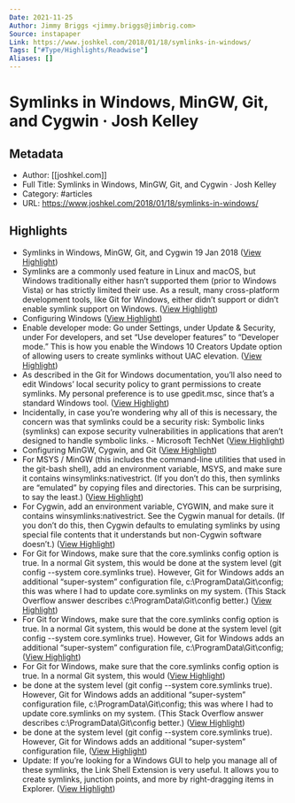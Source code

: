 ```yaml
---
Date: 2021-11-25
Author: Jimmy Briggs <jimmy.briggs@jimbrig.com>
Source: instapaper
Link: https://www.joshkel.com/2018/01/18/symlinks-in-windows/
Tags: ["#Type/Highlights/Readwise"]
Aliases: []
---
```

# Symlinks in Windows, MinGW, Git, and Cygwin · Josh Kelley

## Metadata
- Author: [[joshkel.com]]
- Full Title: Symlinks in Windows, MinGW, Git, and Cygwin · Josh Kelley
- Category: #articles
- URL: https://www.joshkel.com/2018/01/18/symlinks-in-windows/

## Highlights
- Symlinks in Windows, MinGW, Git, and Cygwin
  19 Jan 2018 ([View Highlight](https://instapaper.com/read/1355716636/14404470))
- Symlinks are a commonly used feature in Linux and macOS, but Windows traditionally either hasn’t supported them (prior to Windows Vista) or has strictly limited their use. As a result, many cross-platform development tools, like Git for Windows, either didn’t support or didn’t enable symlink support on Windows. ([View Highlight](https://instapaper.com/read/1355716636/14404475))
- Configuring Windows ([View Highlight](https://instapaper.com/read/1355716636/14404477))
- Enable developer mode: Go under Settings, under Update & Security, under For developers, and set “Use developer features” to “Developer mode.” This is how you enable the Windows 10 Creators Update option of allowing users to create symlinks without UAC elevation. ([View Highlight](https://instapaper.com/read/1355716636/14404480))
- As described in the Git for Windows documentation, you’ll also need to edit Windows’ local security policy to grant permissions to create symlinks. My personal preference is to use gpedit.msc, since that’s a standard Windows tool. ([View Highlight](https://instapaper.com/read/1355716636/14404483))
- Incidentally, in case you’re wondering why all of this is necessary, the concern was that symlinks could be a security risk:
  Symbolic links (symlinks) can expose security vulnerabilities in applications that aren’t designed to handle symbolic links. - Microsoft TechNet ([View Highlight](https://instapaper.com/read/1355716636/14404488))
- Configuring MinGW, Cygwin, and Git ([View Highlight](https://instapaper.com/read/1355716636/14404493))
- For MSYS / MinGW (this includes the command-line utilities that used in the git-bash shell), add an environment variable, MSYS, and make sure it contains winsymlinks:nativestrict. (If you don’t do this, then symlinks are “emulated” by copying files and directories. This can be surprising, to say the least.) ([View Highlight](https://instapaper.com/read/1355716636/14404497))
- For Cygwin, add an environment variable, CYGWIN, and make sure it contains winsymlinks:nativestrict. See the Cygwin manual for details. (If you don’t do this, then Cygwin defaults to emulating symlinks by using special file contents that it understands but non-Cygwin software doesn’t.) ([View Highlight](https://instapaper.com/read/1355716636/14404499))
- For Git for Windows, make sure that the core.symlinks config option is true. In a normal Git system, this would be done at the system level (git config --system core.symlinks true). However, Git for Windows adds an additional “super-system” configuration file, c:\\ProgramData\\Git\\config; this was where I had to update core.symlinks on my system. (This Stack Overflow answer describes c:\\ProgramData\\Git\\config better.) ([View Highlight](https://instapaper.com/read/1355716636/14404502))
- For Git for Windows, make sure that the core.symlinks config option is true. In a normal Git system, this would be done at the system level (git config --system core.symlinks true). However, Git for Windows adds an additional “super-system” configuration file, c:\\ProgramData\\Git\\config; ([View Highlight](https://instapaper.com/read/1355716636/14404503))
- For Git for Windows, make sure that the core.symlinks config option is true. In a normal Git system, this would ([View Highlight](https://instapaper.com/read/1355716636/14404506))
- be done at the system level (git config --system core.symlinks true). However, Git for Windows adds an additional “super-system” configuration file, c:\\ProgramData\\Git\\config; this was where I had to update core.symlinks on my system. (This Stack Overflow answer describes c:\\ProgramData\\Git\\config better.) ([View Highlight](https://instapaper.com/read/1355716636/14404508))
- be done at the system level (git config --system core.symlinks true). However, Git for Windows adds an additional “super-system” configuration file, ([View Highlight](https://instapaper.com/read/1355716636/14404509))
- Update: If you’re looking for a Windows GUI to help you manage all of these symlinks, the Link Shell Extension is very useful. It allows you to create symlinks, junction points, and more by right-dragging items in Explorer. ([View Highlight](https://instapaper.com/read/1355716636/14404511))
